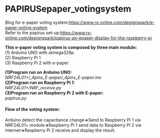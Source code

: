 # PAPIRUSepaper_votingsystem
Blog for e-paper voting system:https://www.rs-online.com/designspark/e-paper-voting-system<br>
Refer to the papirus set-up:https://www.rs-online.com/designspark/papirus-an-epaper-display-for-the-raspberry-pi

<p><b>This e-paper voting system is composed by three main module:</b><br>
(1) Arduino UNO with atmega328p<br>
(2) Raspberry Pi 1<br>
(3) Raspberry Pi 2 with e-paper<br></p>

<p><b>(1)Program run on Arduino UNO:</b><br>
<i>NRF24L01+/_4pins_E-paper/_4pins_E-paper.ino</i><br>
<b>(2)Program run on Raspberry Pi 1:</b><br>
<i>NRF24L01+/NRF_receive.py</i><br>
<b>(3)Program run on Raspberry Pi 2 with E-paper:</b><br>
<i>papirus.py</i>
</p>
<p><h4>
Flow of the voting system:</h4>
Arduino detect the capacitance change<b>-></b>Send to Raspberry Pi 1 via NRF24L01+ module<b>-></b>Raspberry Pi 1 send data to Raspberry Pi 2 via internet<b>-></b>Raspberry Pi 2 receive and display the result.</p>
